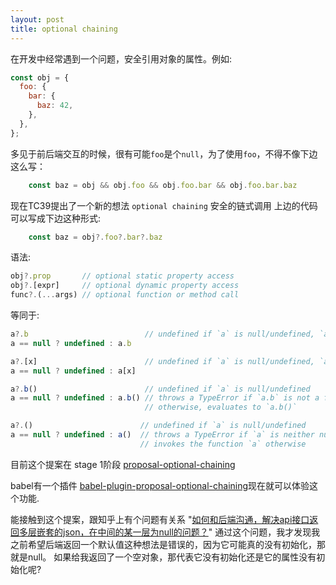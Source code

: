 ```yaml
---
layout: post
title: optional chaining
---
```

在开发中经常遇到一个问题，安全引用对象的属性。例如:

```javascript
const obj = {
  foo: {
    bar: {
      baz: 42,
    },
  },
};
```
多见于前后端交互的时候，很有可能`foo`是个`null`，为了使用`foo`，不得不像下边这么写：
```javascript
    const baz = obj && obj.foo && obj.foo.bar && obj.foo.bar.baz
```

现在TC39提出了一个新的想法 `optional chaining` 安全的链式调用
上边的代码可以写成下边这种形式:
```javascript
    const baz = obj?.foo?.bar?.baz
```

语法:

```javascript
obj?.prop       // optional static property access
obj?.[expr]     // optional dynamic property access
func?.(...args) // optional function or method call
```

等同于:

```javascript
a?.b                          // undefined if `a` is null/undefined, `a.b` otherwise.
a == null ? undefined : a.b

a?.[x]                        // undefined if `a` is null/undefined, `a[x]` otherwise.
a == null ? undefined : a[x]

a?.b()                        // undefined if `a` is null/undefined
a == null ? undefined : a.b() // throws a TypeError if `a.b` is not a function
                              // otherwise, evaluates to `a.b()`

a?.()                        // undefined if `a` is null/undefined
a == null ? undefined : a()  // throws a TypeError if `a` is neither null/undefined, nor a function
                             // invokes the function `a` otherwise
```

目前这个提案在 stage 1阶段 [proposal-optional-chaining](https://github.com/tc39/proposal-optional-chaining)

babel有一个插件 [babel-plugin-proposal-optional-chaining](https://babeljs.io/docs/en/next/babel-plugin-proposal-optional-chaining)现在就可以体验这个功能.

能接触到这个提案，跟知乎上有个问题有关系 "[如何和后端沟通，解决api接口返回多层嵌套的json，在中间的某一层为null的问题？](https://www.zhihu.com/question/282946327)"
通过这个问题，我才发现我之前希望后端返回一个默认值这种想法是错误的，因为它可能真的没有初始化，那就是null。
如果给我返回了一个空对象，那代表它没有初始化还是它的属性没有初始化呢?